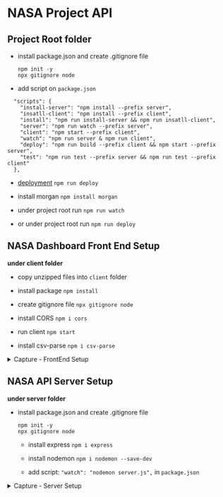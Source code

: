 #   NASA Project API

## Project Root folder

- install package.json and create .gitignore file 
  ```
  npm init -y 
  npx gitignore node
  ````
- add script on `package.json`

```
  "scripts": {
    "install-server": "npm install --prefix server",
    "insatll-client": "npm install --prefix client",
    "install": "npm run install-server && npm run insatll-client",
    "server": "npm run watch --prefix server",
    "client": "npm start --prefix client",
    "watch": "npm run server & npm run client",
    "deploy": "npm run build --prefix client && npm start --prefix server",
    "test": "npm run test --prefix server && npm run test --prefix client"
  },
```

- [deployment](../../contents/116_Serving-React.js-Front-End-In-Production.md) `npm run deploy`

- install morgan `npm install morgan`

- under project root run `npm run watch`

- or under project root run `npm run deploy`

## NASA Dashboard Front End Setup

**under client folder**

  - copy unzipped files into `client` folder

  - install package `npm install` 

  - create gitignore file `npx gitignore node` 

  - install CORS `npm i cors`

  - run client `npm start`

  - install csv-parse `npm i csv-parse`

<details>
  <summary> Capture - FrontEnd Setup </summary>  

  <p align="center" >
    <img src="../imags/103_NASA-Dashboard-Front-End-Setup.png" width="30%" >
    <img src="../imags/103_NASA-Dashboard-Front-End-Setup_2.png" width="30%" >
    <img src="../imags/103_NASA-Dashboard-Front-End-Setup_3.png" width="30%" >
</p> 

</details>

## NASA API Server Setup 

**under server folder**

- install package.json and create .gitignore file 
  ```
  npm init -y 
  npx gitignore node
  ````

  - install express `npm i express` 
 
  - install nodemon `npm i nodemon --save-dev`

  - add script: `"watch": "nodemon server.js",` in `package.json`


<details>
  <summary> Capture - Server Setup </summary>

-   run `npm run watch` 

-  `http://localhost:3000/`

<p align="center" >
    <img src="../../../imags/100_Layouts-and-Separation-of-Concerns.png" width="90%" >
    <img src="../../../imags/100_Layouts-and-Separation-of-Concerns_2.png" width="90%" >
</p> 

## NASA API Test

- install jest `npm install jest --save-dev`



</details>

